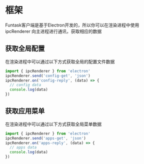 # 框架

Funtask客户端是基于Electron开发的，所以你可以在渲染进程中使用 ipcRenderer 向主进程进行通讯，获取相应的数据

## 获取全局配置

在渲染进程中可以通过以下方式获取全局的配置文件数据

```js
import { ipcRenderer } from 'electron'
ipcRenderer.send('config-get', 'json')
ipcRenderer.on('config-reply', (data) => {
  // config data
  console.log(data)
})
```

## 获取应用菜单

在渲染进程中可以通过以下方式获取全局菜单数据

```js
import { ipcRenderer } from 'electron'
ipcRenderer.send('apps-get', 'json')
ipcRenderer.on('apps-reply', (data) => {
  // apps data
  console.log(data)
})
```

